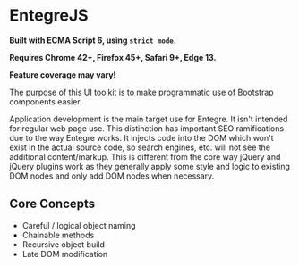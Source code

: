 # EntegreJS

**Built with ECMA Script 6, using `strict mode`.**

**Requires Chrome 42+, Firefox 45+, Safari 9+, Edge 13.**

**Feature coverage may vary!**

The purpose of this UI toolkit is to make programmatic use of Bootstrap components easier.

Application development is the main target use for Entegre. It isn't intended for regular web page use. This distinction has important SEO ramifications due to the way Entegre works. It injects code into the DOM which won't exist in the actual source code, so search engines, etc. will not see the additional content/markup. This is different from the core way jQuery and jQuery plugins work as they generally apply some style and logic to existing DOM nodes and only add DOM nodes when necessary.

## Core Concepts

* Careful / logical object naming
* Chainable methods
* Recursive object build
* Late DOM modification

